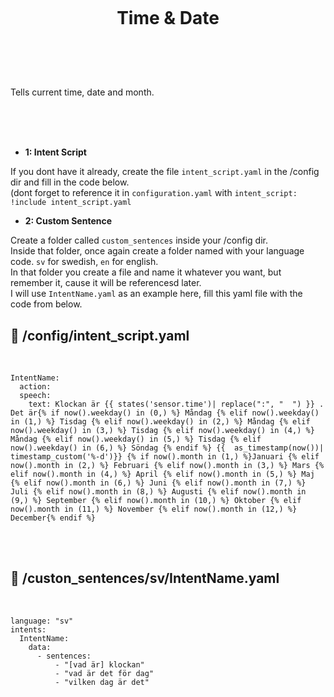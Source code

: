 
<h1 align="center">
<br>

Time & Date

</h1><br>
<br><br>

Tells current time, date and month. 

<br><br><br>


- **1: Intent Script** <br>

If you dont have it already, create the file `intent_script.yaml` in the /config dir and fill in the code below.<br>
(dont forget to reference it in `configuration.yaml` with `intent_script: !include intent_script.yaml`<br> 

- **2: Custom Sentence** <br>

Create a folder called `custom_sentences` inside your /config dir.<br>
Inside that folder, once again create a folder named with your language code. `sv` for swedish, `en` for english.<br>
In that folder you create a file and name it whatever you want, but remember it, cause it will be referencesd later.<br>
I will use `IntentName.yaml` as an example here, fill this yaml file with the code from below. <br>




## 🦆 /config/intent_script.yaml <br>


<br>


```
IntentName:
  action:
  speech:
    text: Klockan är {{ states('sensor.time')| replace(":", "  ") }} .  Det är{% if now().weekday() in (0,) %} Måndag {% elif now().weekday() in (1,) %} Tisdag {% elif now().weekday() in (2,) %} Måndag {% elif now().weekday() in (3,) %} Tisdag {% elif now().weekday() in (4,) %} Måndag {% elif now().weekday() in (5,) %} Tisdag {% elif now().weekday() in (6,) %} Söndag {% endif %} {{  as_timestamp(now())| timestamp_custom('%-d')}} {% if now().month in (1,) %}Januari {% elif now().month in (2,) %} Februari {% elif now().month in (3,) %} Mars {% elif now().month in (4,) %} April {% elif now().month in (5,) %} Maj {% elif now().month in (6,) %} Juni {% elif now().month in (7,) %} Juli {% elif now().month in (8,) %} Augusti {% elif now().month in (9,) %} September {% elif now().month in (10,) %} Oktober {% elif now().month in (11,) %} November {% elif now().month in (12,) %} December{% endif %}
```

<br><br>


## 🦆 /custon_sentences/sv/IntentName.yaml <br>


<br>

```
language: "sv"
intents:
  IntentName:
    data:
      - sentences:
          - "[vad är] klockan"
          - "vad är det för dag"
          - "vilken dag är det"
```

<br><br>




